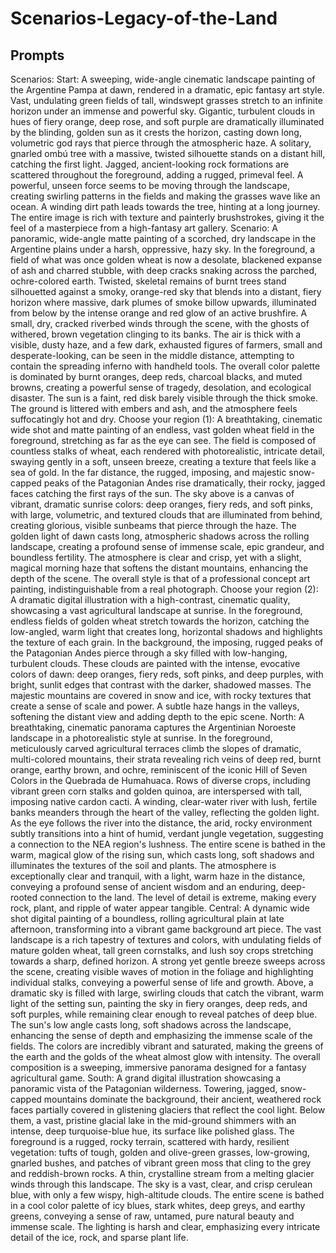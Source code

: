 <h1>Scenarios-Legacy-of-the-Land</h1> 

<h2>Prompts</h2>

Scenarios:
Start: A sweeping, wide-angle cinematic landscape painting of the Argentine Pampa at dawn, rendered in a dramatic, epic fantasy art style. Vast, undulating green fields of tall, windswept grasses stretch to an infinite horizon under an immense and powerful sky. Gigantic, turbulent clouds in hues of fiery orange, deep rose, and soft purple are dramatically illuminated by the blinding, golden sun as it crests the horizon, casting down long, volumetric god rays that pierce through the atmospheric haze. A solitary, gnarled ombú tree with a massive, twisted silhouette stands on a distant hill, catching the first light. Jagged, ancient-looking rock formations are scattered throughout the foreground, adding a rugged, primeval feel. A powerful, unseen force seems to be moving through the landscape, creating swirling patterns in the fields and making the grasses wave like an ocean. A winding dirt path leads towards the tree, hinting at a long journey. The entire image is rich with texture and painterly brushstrokes, giving it the feel of a masterpiece from a high-fantasy art gallery.
Scenario: A panoramic, wide-angle matte painting of a scorched, dry landscape in the Argentine plains under a harsh, oppressive, hazy sky. In the foreground, a field of what was once golden wheat is now a desolate, blackened expanse of ash and charred stubble, with deep cracks snaking across the parched, ochre-colored earth. Twisted, skeletal remains of burnt trees stand silhouetted against a smoky, orange-red sky that blends into a distant, fiery horizon where massive, dark plumes of smoke billow upwards, illuminated from below by the intense orange and red glow of an active brushfire. A small, dry, cracked riverbed winds through the scene, with the ghosts of withered, brown vegetation clinging to its banks. The air is thick with a visible, dusty haze, and a few dark, exhausted figures of farmers, small and desperate-looking, can be seen in the middle distance, attempting to contain the spreading inferno with handheld tools. The overall color palette is dominated by burnt oranges, deep reds, charcoal blacks, and muted browns, creating a powerful sense of tragedy, desolation, and ecological disaster. The sun is a faint, red disk barely visible through the thick smoke. The ground is littered with embers and ash, and the atmosphere feels suffocatingly hot and dry.
Choose your region (1): A breathtaking, cinematic wide shot and matte painting of an endless, vast golden wheat field in the foreground, stretching as far as the eye can see. The field is composed of countless stalks of wheat, each rendered with photorealistic, intricate detail, swaying gently in a soft, unseen breeze, creating a texture that feels like a sea of gold. In the far distance, the rugged, imposing, and majestic snow-capped peaks of the Patagonian Andes rise dramatically, their rocky, jagged faces catching the first rays of the sun. The sky above is a canvas of vibrant, dramatic sunrise colors: deep oranges, fiery reds, and soft pinks, with large, volumetric, and textured clouds that are illuminated from behind, creating glorious, visible sunbeams that pierce through the haze. The golden light of dawn casts long, atmospheric shadows across the rolling landscape, creating a profound sense of immense scale, epic grandeur, and boundless fertility. The atmosphere is clear and crisp, yet with a slight, magical morning haze that softens the distant mountains, enhancing the depth of the scene. The overall style is that of a professional concept art painting, indistinguishable from a real photograph.
Choose your region (2): A dramatic digital illustration with a high-contrast, cinematic quality, showcasing a vast agricultural landscape at sunrise. In the foreground, endless fields of golden wheat stretch towards the horizon, catching the low-angled, warm light that creates long, horizontal shadows and highlights the texture of each grain. In the background, the imposing, rugged peaks of the Patagonian Andes pierce through a sky filled with low-hanging, turbulent clouds. These clouds are painted with the intense, evocative colors of dawn: deep oranges, fiery reds, soft pinks, and deep purples, with bright, sunlit edges that contrast with the darker, shadowed masses. The majestic mountains are covered in snow and ice, with rocky textures that create a sense of scale and power. A subtle haze hangs in the valleys, softening the distant view and adding depth to the epic scene.
North: A breathtaking, cinematic panorama captures the Argentinian Noroeste landscape in a photorealistic style at sunrise. In the foreground, meticulously carved agricultural terraces climb the slopes of dramatic, multi-colored mountains, their strata revealing rich veins of deep red, burnt orange, earthy brown, and ochre, reminiscent of the iconic Hill of Seven Colors in the Quebrada de Humahuaca. Rows of diverse crops, including vibrant green corn stalks and golden quinoa, are interspersed with tall, imposing native cardon cacti. A winding, clear-water river with lush, fertile banks meanders through the heart of the valley, reflecting the golden light. As the eye follows the river into the distance, the arid, rocky environment subtly transitions into a hint of humid, verdant jungle vegetation, suggesting a connection to the NEA region's lushness. The entire scene is bathed in the warm, magical glow of the rising sun, which casts long, soft shadows and illuminates the textures of the soil and plants. The atmosphere is exceptionally clear and tranquil, with a light, warm haze in the distance, conveying a profound sense of ancient wisdom and an enduring, deep-rooted connection to the land. The level of detail is extreme, making every rock, plant, and ripple of water appear tangible.
Central: A dynamic wide shot digital painting of a boundless, rolling agricultural plain at late afternoon, transforming into a vibrant game background art piece. The vast landscape is a rich tapestry of textures and colors, with undulating fields of mature golden wheat, tall green cornstalks, and lush soy crops stretching towards a sharp, defined horizon. A strong yet gentle breeze sweeps across the scene, creating visible waves of motion in the foliage and highlighting individual stalks, conveying a powerful sense of life and growth. Above, a dramatic sky is filled with large, swirling clouds that catch the vibrant, warm light of the setting sun, painting the sky in fiery oranges, deep reds, and soft purples, while remaining clear enough to reveal patches of deep blue. The sun's low angle casts long, soft shadows across the landscape, enhancing the sense of depth and emphasizing the immense scale of the fields. The colors are incredibly vibrant and saturated, making the greens of the earth and the golds of the wheat almost glow with intensity. The overall composition is a sweeping, immersive panorama designed for a fantasy agricultural game.
South: A grand digital illustration showcasing a panoramic vista of the Patagonian wilderness. Towering, jagged, snow-capped mountains dominate the background, their ancient, weathered rock faces partially covered in glistening glaciers that reflect the cool light. Below them, a vast, pristine glacial lake in the mid-ground shimmers with an intense, deep turquoise-blue hue, its surface like polished glass. The foreground is a rugged, rocky terrain, scattered with hardy, resilient vegetation: tufts of tough, golden and olive-green grasses, low-growing, gnarled bushes, and patches of vibrant green moss that cling to the grey and reddish-brown rocks. A thin, crystalline stream from a melting glacier winds through this landscape. The sky is a vast, clear, and crisp cerulean blue, with only a few wispy, high-altitude clouds. The entire scene is bathed in a cool color palette of icy blues, stark whites, deep greys, and earthy greens, conveying a sense of raw, untamed, pure natural beauty and immense scale. The lighting is harsh and clear, emphasizing every intricate detail of the ice, rock, and sparse plant life.
